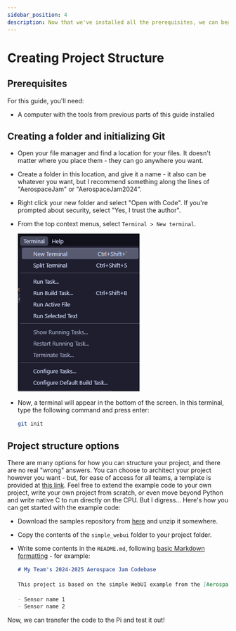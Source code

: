```yaml
---
sidebar_position: 4
description: Now that we've installed all the prerequisites, we can begin making our project structure.
---
```


# Creating Project Structure

## Prerequisites

For this guide, you'll need:

- A computer with the tools from previous parts of this guide installed

## Creating a folder and initializing Git

- Open your file manager and find a location for your files. It doesn't matter where you place them - they can go anywhere you want.
- Create a folder in this location, and give it a name - it also can be whatever you want, but I recommend something along the lines of "AerospaceJam" or "AerospaceJam2024".
- Right click your new folder and select "Open with Code". If you're prompted about security, select "Yes, I trust the author".
- From the top context menus, select `Terminal > New terminal`.
  
  ![Create a new terminal](new_terminal.png)

- Now, a terminal will appear in the bottom of the screen. In this terminal, type the following command and press enter:
  
  ```sh
  git init
  ```

## Project structure options

There are many options for how you can structure your project, and there are no real "wrong" answers. You can choose to architect your project however you want - but, for ease of access for all teams, a template is provided at [this link](https://github.com/AerospaceJam/examples2024/blob/main/simple_webui). Feel free to extend the example code to your own project, write your own project from scratch, or even move beyond Python and write native C to run directly on the CPU. But I digress... Here's how you can get started with the example code:

- Download the samples repository from [here](https://github.com/AerospaceJam/examples2024/archive/refs/heads/main.zip) and unzip it somewhere.
- Copy the contents of the `simple_webui` folder to your project folder.
- Write some contents in the `README.md`, following [basic Markdown formatting](https://www.markdownguide.org/basic-syntax/) - for example:
  
  ```md title="README.md"
  # My Team's 2024-2025 Aerospace Jam Codebase

  This project is based on the simple WebUI example from the [Aerospace Jam Docs](https://aerospacejam.github.io/). It is capable of:

  - Sensor name 1
  - Sensor name 2
  ```

Now, we can transfer the code to the Pi and test it out!
